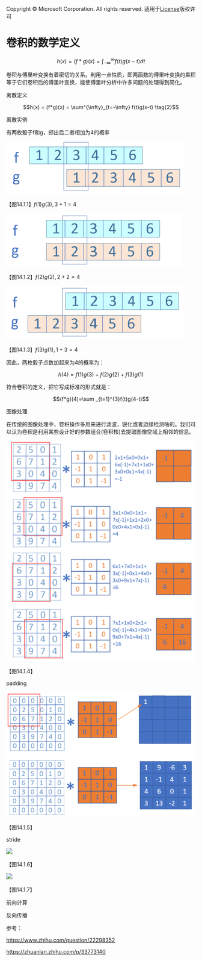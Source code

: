 Copyright © Microsoft Corporation. All rights reserved.
  适用于[License](https://github.com/Microsoft/ai-edu/blob/master/LICENSE.md)版权许可

# 卷积的数学定义


$$h(x)=(f*g)(x) = \int_{-\infty}^{\infty} f(t)g(x-t)dt \tag{1}$$

卷积与傅里叶变换有着密切的关系。利用一点性质，即两函数的傅里叶变换的乘积等于它们卷积后的傅里叶变换，能使傅里叶分析中许多问题的处理得到简化。

离散定义

$$h(x) = (f*g)(x) = \sum^{\infty}_{t=-\infty} f(t)g(x-t) \tag{2}$$

离散实例

有两枚骰子f和g，掷出后二者相加为4的概率

<img src="./Images/14/touzi1.png">

【图14.1.1】$f(1)g(3), 3+1=4$


<img src="./Images/14/touzi2.png">

【图14.1.2】$f(2)g(2), 2+2=4$

<img src="./Images/14/touzi3.png">

【图14.1.3】$f(3)g(1), 1+3=4$

因此，两枚骰子点数加起来为4的概率为：

$$h(4) = f(1)g(3)+f(2)g(2)+f(3)g(1)$$

符合卷积的定义，把它写成标准的形式就是：

$$(f*g)(4)=\sum _{t=1}^{3}f(t)g(4-t)$$



图像处理

在传统的图像处理中，卷积操作多用来进行滤波，锐化或者边缘检测啥的。我们可以认为卷积是利用某些设计好的参数组合(卷积核)去提取图像空域上相邻的信息。



<img src="./Images/14/conv.png">

【图14.1.4】

padding

<img src="./Images/14/padding.png">

【图14.1.5】

stride

<img src="./Images/14/stride1.png">

【图14.1.6】

<img src="./Images/14/stride3.png">

【图14.1.7】


前向计算

反向传播




参考：

https://www.zhihu.com/question/22298352

https://zhuanlan.zhihu.com/p/33773140
